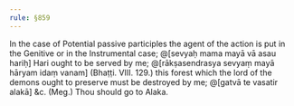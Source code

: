 ```yaml
---
rule: §859
---
```


In the case of Potential passive participles the agent of the action is put in the Genitive or in the Instrumental case; @[sevyaḥ mama mayā vā asau hariḥ] Hari ought to be served by me; @[rākṣasendrasya sevyaṃ mayā hāryam idaṃ vanam] (Bhaṭṭi. VIII. 129.) this forest which the lord of the demons ought to preserve must be destroyed by me; @[gatvā te vasatir alakā] &c. (Meg.) Thou should go to Alaka.